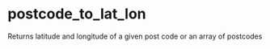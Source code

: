 # postcode_to_lat_lon

Returns latitude and longitude of a given post code or an array of postcodes
